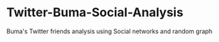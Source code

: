 # Twitter-Buma-Social-Analysis
Buma's Twitter friends analysis using Social networks and random graph
